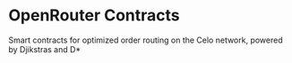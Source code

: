 # OpenRouter Contracts

Smart contracts for optimized order routing on the Celo network, powered by Djikstras and D\*

